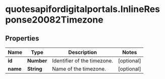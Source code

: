 # quotesapifordigitalportals.InlineResponse20082Timezone

## Properties

Name | Type | Description | Notes
------------ | ------------- | ------------- | -------------
**id** | **Number** | Identifier of the timezone. | [optional] 
**name** | **String** | Name of the timezone. | [optional] 


